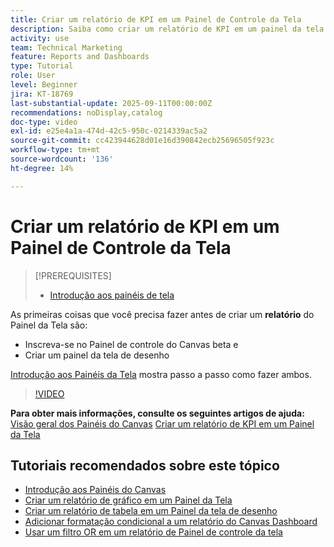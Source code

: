 ```yaml
---
title: Criar um relatório de KPI em um Painel de Controle da Tela
description: Saiba como criar um relatório de KPI em um painel da tela.
activity: use
team: Technical Marketing
feature: Reports and Dashboards
type: Tutorial
role: User
level: Beginner
jira: KT-18769
last-substantial-update: 2025-09-11T00:00:00Z
recommendations: noDisplay,catalog
doc-type: video
exl-id: e25e4a1a-474d-42c5-950c-0214339ac5a2
source-git-commit: cc423944628d01e16d390842ecb25696505f923c
workflow-type: tm+mt
source-wordcount: '136'
ht-degree: 14%

---
```


# Criar um relatório de KPI em um Painel de Controle da Tela

>[!PREREQUISITES]
>
>* [Introdução aos painéis de tela](/help/reporting/canvas-dashboards/introduction-to-canvas-dashboards.md)

As primeiras coisas que você precisa fazer antes de criar um **relatório** do Painel da Tela são:

* Inscreva-se no Painel de controle do Canvas beta e
* Criar um painel da tela de desenho

[Introdução aos Painéis da Tela](/help/reporting/canvas-dashboards/introduction-to-canvas-dashboards.md) mostra passo a passo como fazer ambos.

>[!VIDEO](https://video.tv.adobe.com/v/3474847/?captions=por_br&quality=12&learn=on&enablevpops=1)

**Para obter mais informações, consulte os seguintes artigos de ajuda:**
[Visão geral dos Painéis do Canvas](https://experienceleague.adobe.com/pt-br/docs/workfront/using/reporting/canvas-dashboards/canvas-dashboards-overview)
[Criar um relatório de KPI em um Painel da Tela](https://experienceleague.adobe.com/pt-br/docs/workfront/using/reporting/canvas-dashboards/add-reports/build-kpi-report)

## Tutoriais recomendados sobre este tópico

* [Introdução aos Painéis do Canvas](/help/reporting/canvas-dashboards/introduction-to-canvas-dashboards.md)
* [Criar um relatório de gráfico em um Painel da Tela](/help/reporting/canvas-dashboards/create-a-chart-report-on-a-canvas-dashboard.md)
* [Criar um relatório de tabela em um Painel da tela de desenho](/help/reporting/canvas-dashboards/create-a-table-report-on-a-canvas-dashboard.md)
* [Adicionar formatação condicional a um relatório do Canvas Dashboard](/help/reporting/canvas-dashboards/add-conditional-formatting-to-a-canvas-dashboard-report.md)
* [Usar um filtro OR em um relatório de Painel de controle da tela](/help/reporting/canvas-dashboards/use-an-or-filter-in-a-canvas-dashboard-report.md)
